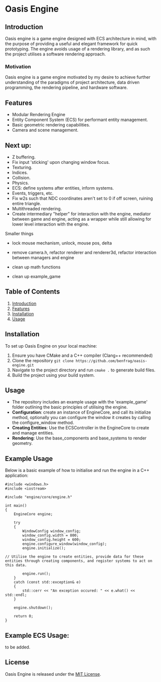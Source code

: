 # Oasis Engine

## Introduction
Oasis engine is a game engine designed with ECS architecture in mind, with the purpose of providing a useful and elegant framework for quick prototyping. The engine avoids usage of a rendering library, and as such the project utilises a software rendering approach.

### Motivation
Oasis engine is a game engine motivated by my desire to achieve further understanding of the paradigms of project architecture, data driven programming, the rendering pipeline, and hardware software.

## Features
- Modular Rendering Engine
- Entity Component System (ECS) for performant entity management.
- Basic geometric rendering capabilities.
- Camera and scene management.

## Next up: 
- Z buffering.
- Fix input 'sticking' upon changing window focus.
- Texturing.
- Indices.
- Collision.
- Physics.
- ECS: define systems after entities, inform systems.
- Events, triggers, etc.
- Fix w2s such that NDC coordinates aren't set to 0 if off screen, ruining entire triangle.
- Multithreaded rendering.
- Create intermediary "helper" for interaction with the engine, mediator between game and engine, acting as a wrapper while still allowing for lower level interaction with the engine.

Smaller things
- lock mouse mechanism, unlock, mouse pos, delta

- remove camera.h, refactor renderer and renderer3d, refactor interaction between managers and engine
- clean up math functions
- clean up example_game

## Table of Contents
1. [Introduction](#introduction)
2. [Features](#features)
3. [Installation](#installation)
4. [Usage](#usage)

## Installation
To set up Oasis Engine on your local machine:
1. Ensure you have CMake and a C++ compiler (Clang++ recommended)
2. Clone the repository `git clone https://github.com/benfrag/oasis-engine.git`
3. Navigate to the project directory and run `cmake .` to generate build files.
4. Build the project using your build system.

## Usage
- The repository includes an example usage with the 'example_game' folder outlining the basic principles of utilising the engine.
- **Configuration**: create an instance of EngineCore, and call its initialize method, optionally you can configure the window it creates by calling the configure_window method.
- **Creating Entities**: Use the ECSController in the EngineCore to create and manage entities.
- **Rendering**: Use the base_components and base_systems to render geometry.

## Example Usage
Below is a basic example of how to initialise and run the engine in a C++ application:

```
#include <windows.h>
#include <iostream>

#include "engine/core/engine.h"

int main()
{
    EngineCore engine;

    try
    {
        WindowConfig window_config;
        window_config.width = 800;
        window_config.height = 600;
        engine.configure_window(window_config);
        engine.initialize();

// Utilise the engine to create entities, provide data for these entities through creating components, and register systems to act on this data.

        engine.run();
    }
    catch (const std::exception& e)
    {
        std::cerr << "An exception occured: " << e.what() << std::endl;
    }

    engine.shutdown();

    return 0;
}
```

## Example ECS Usage:
to be added.

## License
Oasis Engine is released under the [MIT License](LICENSE.md).
